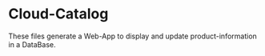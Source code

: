 # Cloud-Catalog
These files generate a Web-App to display and update product-information in a DataBase.

